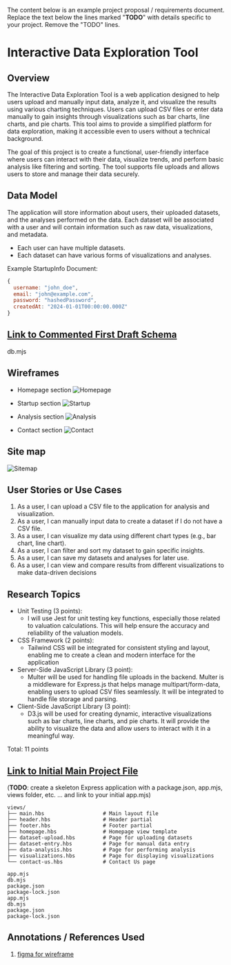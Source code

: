 The content below is an example project proposal / requirements document. Replace the text below the lines marked "__TODO__" with details specific to your project. Remove the "TODO" lines.

# Interactive Data Exploration Tool

## Overview

The Interactive Data Exploration Tool is a web application designed to help users upload and manually input data, analyze it, and visualize the results using various charting techniques. Users can upload CSV files or enter data manually to gain insights through visualizations such as bar charts, line charts, and pie charts. This tool aims to provide a simplified platform for data exploration, making it accessible even to users without a technical background.

The goal of this project is to create a functional, user-friendly interface where users can interact with their data, visualize trends, and perform basic analysis like filtering and sorting. The tool supports file uploads and allows users to store and manage their data securely.

## Data Model

The application will store information about users, their uploaded datasets, and the analyses performed on the data. Each dataset will be associated with a user and will contain information such as raw data, visualizations, and metadata.
  * Each user can have multiple datasets.
  * Each dataset can have various forms of visualizations and analyses.

Example StartupInfo Document:

```javascript
{
  username: "john_doe",
  email: "john@example.com",
  password: "hashedPassword",
  createdAt: "2024-01-01T00:00:00.000Z"
}

```

## [Link to Commented First Draft Schema](db.mjs) 
db.mjs

## Wireframes

- Homepage section
![Homepage](documentation/wireframes/homepage.png)

- Startup section
![Startup](documentation/wireframes/startup.png)

- Analysis section
![Analysis](documentation/wireframes/analysis.png)

- Contact section
![Contact](documentation/wireframes/contact.png)

## Site map

![Sitemap](/documentation/sitemap.jpeg)

## User Stories or Use Cases

1. As a user, I can upload a CSV file to the application for analysis and visualization.
2. As a user, I can manually input data to create a dataset if I do not have a CSV file.
3. As a user, I can visualize my data using different chart types (e.g., bar chart, line chart).
4. As a user, I can filter and sort my dataset to gain specific insights.
5. As a user, I can save my datasets and analyses for later use.
6. As a user, I can view and compare results from different visualizations to make data-driven decisions

## Research Topics

* Unit Testing (3 points):
    * I will use Jest for unit testing key functions, especially those related to valuation calculations. This will help ensure the accuracy and reliability of the valuation models.
* CSS Framework (2 points):
    * Tailwind CSS will be integrated for consistent styling and layout, enabling me to create a clean and modern interface for the application
* Server-Side JavaScript Library (3 point):
    * Multer will be used for handling file uploads in the backend. Multer is a middleware for Express.js that helps manage multipart/form-data, enabling users to upload CSV files seamlessly. It will be integrated to handle file storage and parsing.
* Client-Side JavaScript Library (3 point):
    * D3.js will be used for creating dynamic, interactive visualizations such as bar charts, line charts, and pie charts. It will provide the ability to visualize the data and allow users to interact with it in a meaningful way.

Total: 11 points

## [Link to Initial Main Project File](app.mjs) 

(__TODO__: create a skeleton Express application with a package.json, app.mjs, views folder, etc. ... and link to your initial app.mjs)

```
views/
├── main.hbs                   # Main layout file
├── header.hbs                 # Header partial
├── footer.hbs                 # Footer partial
├── homepage.hbs               # Homepage view template
├── dataset-upload.hbs         # Page for uploading datasets
├── dataset-entry.hbs          # Page for manual data entry
├── data-analysis.hbs          # Page for performing analysis
├── visualizations.hbs         # Page for displaying visualizations
└── contact-us.hbs             # Contact Us page

app.mjs
db.mjs
package.json
package-lock.json
app.mjs
db.mjs
package.json
package-lock.json
```


## Annotations / References Used

1. [figma for wireframe](https://www.figma.com/design/)
